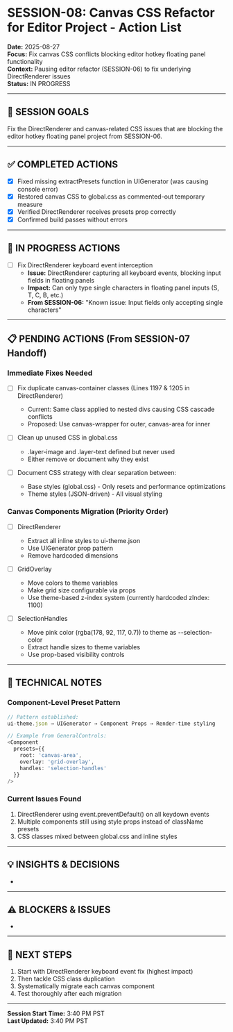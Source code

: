 # SESSION-08: Canvas CSS Refactor for Editor Project - Action List

**Date:** 2025-08-27  
**Focus:** Fix canvas CSS conflicts blocking editor hotkey floating panel functionality  
**Context:** Pausing editor refactor (SESSION-06) to fix underlying DirectRenderer issues  
**Status:** IN PROGRESS  

---

## 🎯 SESSION GOALS

Fix the DirectRenderer and canvas-related CSS issues that are blocking the editor hotkey floating panel project from SESSION-06.

---

## ✅ COMPLETED ACTIONS

- [x] Fixed missing extractPresets function in UIGenerator (was causing console error)
- [x] Restored canvas CSS to global.css as commented-out temporary measure
- [x] Verified DirectRenderer receives presets prop correctly
- [x] Confirmed build passes without errors

---

## 🔄 IN PROGRESS ACTIONS

- [ ] Fix DirectRenderer keyboard event interception
  - **Issue:** DirectRenderer capturing all keyboard events, blocking input fields in floating panels
  - **Impact:** Can only type single characters in floating panel inputs (S, T, C, B, etc.)
  - **From SESSION-06:** "Known issue: Input fields only accepting single characters"
  
---

## 📋 PENDING ACTIONS (From SESSION-07 Handoff)

### Immediate Fixes Needed
- [ ] Fix duplicate canvas-container classes (Lines 1197 & 1205 in DirectRenderer)
  - Current: Same class applied to nested divs causing CSS cascade conflicts
  - Proposed: Use canvas-wrapper for outer, canvas-area for inner

- [ ] Clean up unused CSS in global.css
  - .layer-image and .layer-text defined but never used
  - Either remove or document why they exist

- [ ] Document CSS strategy with clear separation between:
  - Base styles (global.css) - Only resets and performance optimizations
  - Theme styles (JSON-driven) - All visual styling

### Canvas Components Migration (Priority Order)
- [ ] DirectRenderer
  - Extract all inline styles to ui-theme.json
  - Use UIGenerator prop pattern
  - Remove hardcoded dimensions

- [ ] GridOverlay  
  - Move colors to theme variables
  - Make grid size configurable via props
  - Use theme-based z-index system (currently hardcoded zIndex: 1100)

- [ ] SelectionHandles
  - Move pink color (rgba(178, 92, 117, 0.7)) to theme as --selection-color
  - Extract handle sizes to theme variables
  - Use prop-based visibility controls

---

## 🔧 TECHNICAL NOTES

### Component-Level Preset Pattern
```typescript
// Pattern established:
ui-theme.json → UIGenerator → Component Props → Render-time styling

// Example from GeneralControls:
<Component 
  presets={{
    root: 'canvas-area',
    overlay: 'grid-overlay',
    handles: 'selection-handles'
  }}
/>
```

### Current Issues Found
1. DirectRenderer using event.preventDefault() on all keydown events
2. Multiple components still using style props instead of className presets
3. CSS classes mixed between global.css and inline styles

---

## 💡 INSIGHTS & DECISIONS

- 

---

## ⚠️ BLOCKERS & ISSUES

- 

---

## 🚀 NEXT STEPS

1. Start with DirectRenderer keyboard event fix (highest impact)
2. Then tackle CSS class duplication
3. Systematically migrate each canvas component
4. Test thoroughly after each migration

---

**Session Start Time:** 3:40 PM PST  
**Last Updated:** 3:40 PM PST